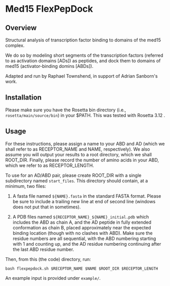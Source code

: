 # Med15 FlexPepDock 

## Overview

Structural analysis of transcription factor binding to domains of the med15 complex.  

We do so by modeling short segments of the transcription factors (referred to as activation domains [ADs]) as peptides, and dock them to domains of med15 (activator-binding domins [ABDs]).

Adapted and run by Raphael Townshend, in support of Adrian Sanborn's work.

## Installation

Please make sure you have the Rosetta bin directory (i.e., `rosetta/main/source/bin`) in your $PATH.  This was tested with Rosetta 3.12 .

## Usage

For these instructions, please assign a name to your ABD and AD (which we shall refer to as RECEPTOR_NAME and NAME, respectively).  We also assume you will output your results to a root directory, which we shall ROOT_DIR.  Finally, please record the number of amino acids in your ABD, which we refer to as RECEPTOR_LENGTH.

To use for an AD/ABD pair, please create ROOT_DIR with a single subdirectory named `start_files`.  This directory should contain, at a minimum, two files:

1) A fasta file named `${NAME}.fasta` in the standard FASTA format.  Please be sure to include a trailing new line at end of second line (windows does not put that in sometimes).

2) A PDB files named `${RECEPTOR_NAME}_${NAME}_initial.pdb` which includes the ABD as chain A, and the AD peptide in fully extended conformation as chain B, placed approximately near the expected binding location (though with no clashes with ABD).  Make sure the residue numbers are all sequential, with the ABD numbering starting with 1 and counting up, and the AD residue numbering continuing after the last ABD residue number.

Then, from this (the code) directory, run:

```
bash flexpepdock.sh $RECEPTOR_NAME $NAME $ROOT_DIR $RECEPTOR_LENGTH
```

An example input is provided under `example/`.

